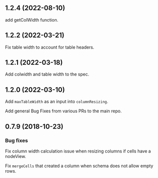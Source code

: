 ## 1.2.4 (2022-08-10)

add getColWidth function.

## 1.2.2 (2022-03-21)

Fix table width to account for table headers.

## 1.2.1 (2022-03-18)

Add colwidth and table width to the spec.

## 1.2.0 (2022-03-10)

Add `maxTableWidth` as an input into `columnResizing`.

Add general Bug Fixes from various PRs to the main repo.


## 0.7.9 (2018-10-23)

### Bug fixes

Fix column width calculation issue when resizing columns if cells have a nodeView.

Fix `mergeCells` that created a column when schema does not allow empty rows.